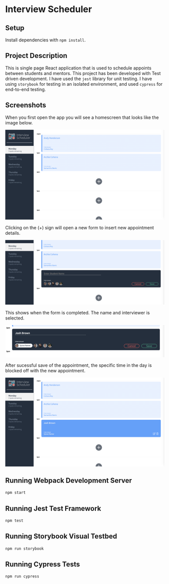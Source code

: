 # Interview Scheduler

## Setup

Install dependencies with `npm install`. 

## Project Description

This is single page React application that is used to schedule appoints between students and mentors. This project has been developed with Test driven development. I have used the `jest` library for unit testing. I have using `storybook` for testing in an isolated environment, and used `cypress` for end-to-end testing. 

## Screenshots
When you first open the app you will see a homescreen that looks like the image below. 

![This is the main screen](https://github.com/AbdulSaid/scheduler/blob/master/public/images/main.png?raw=true)

Clicking on the (+) sign will open a new form to insert new appointment details.

![This is adding new items to the appointment form](https://github.com/AbdulSaid/scheduler/blob/master/public/images/form.png?raw=true)

This shows when the form is completed. The name and interviewer is selected. 

![This is a form with added items](https://github.com/AbdulSaid/scheduler/blob/master/public/images/enter.png?raw=true)

After sucessful save of the appointment, the specific time in the day is blocked off with the new appointment.

![This is the for after it got saved](https://github.com/AbdulSaid/scheduler/blob/master/public/images/edited.png?raw=true)


## Running Webpack Development Server

```sh
npm start
```

## Running Jest Test Framework

```sh
npm test
```

## Running Storybook Visual Testbed

```sh
npm run storybook
```

## Running Cypress Tests
```sh
npm run cypress
```
